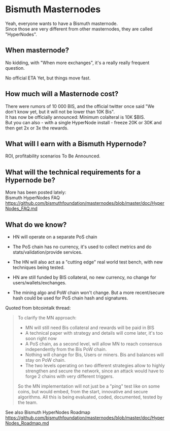# Bismuth Masternodes

Yeah, everyone wants to have a Bismuth masternode.  
Since those are very different from other masternodes, they are called "HyperNodes".

## When masternode?

No kidding, with "When more exchanges", it's a really really frequent question.

No official ETA Yet, but things move fast.

## How much will a Masternode cost?

There were rumors of 10 000 BIS, and the official twitter once said "We don't know yet, but it will not be lower than 10K Bis".  
It has now be officially announced: Minimum colalteral is 10K $BIS.  
But you can also - with a single HyperNode install - freeze 20K or 30K and then get 2x or 3x the rewards.

## What will I earn with a Bismuth Hypernode?

ROI, profitability scenarios To Be Announced.

## What will the technical requirements for a Hypernode be?

More has been posted lately:  
Bismuth HyperNodes FAQ
https://github.com/bismuthfoundation/masternodes/blob/master/doc/HyperNodes_FAQ.md

## What do we know?

* HN will operate on a separate PoS chain
* The PoS chain has no currency, it's used to collect metrics and do stats/validation/provide services.
* The HN will also act as a "cutting edge" real world test bench, with new techniques being tested.
* HN are still funded by BIS collateral, no new currency, no change for users/wallets/exchanges.

* The mining algo and PoW chain won't change. But a more recent/secure hash could be used for PoS chain hash and signatures.

Quoted from bitcointalk thread:

> To clarify the MN approach:
> 
> - MN will still need Bis collateral and rewards will be paid in BIS
> - A technical paper with strategy and details will come later, it's too soon right now
> - A PoS chain, as a second level, will allow MN to reach consensus independently from the Bis PoW chain.
> - Nothing will change for Bis, Users or miners. Bis and balances will stay on PoW chain.
> - The two levels operating on two different strategies allow to highly strengthen and secure the network, since an attack would have to forge 2 chains with very different triggers.
> 
> So the MN implementation will not just be a "ping" test like on some coins, but would embed, from the start, innovative and secure algorithms.
> All this is being evaluated, coded, documented, tested by the team.

See also Bismuth HyperNodes Roadmap
https://github.com/bismuthfoundation/masternodes/blob/master/doc/HyperNodes_Roadmap.md
